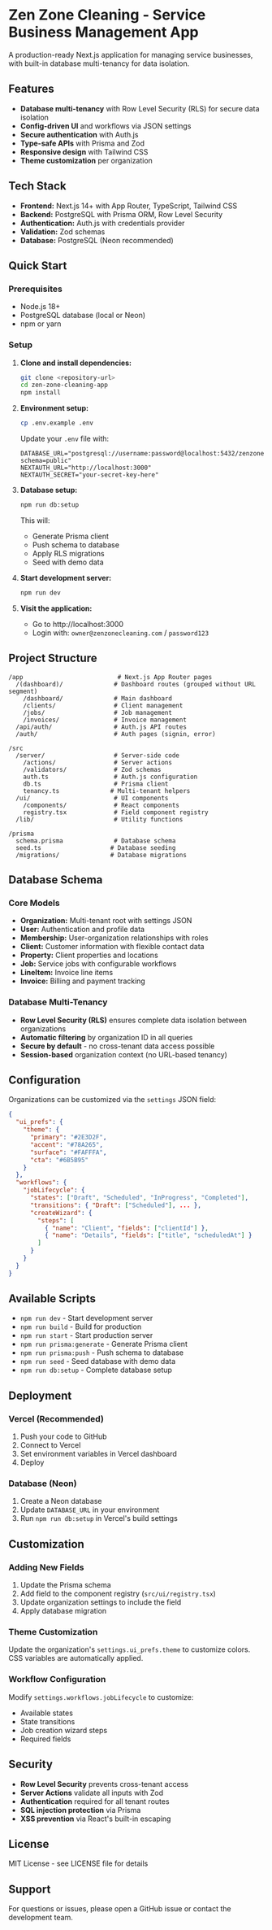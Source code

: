 # Zen Zone Cleaning - Service Business Management App

A production-ready Next.js application for managing service businesses, with built-in database multi-tenancy for data isolation.

## Features

- **Database multi-tenancy** with Row Level Security (RLS) for secure data isolation
- **Config-driven UI** and workflows via JSON settings
- **Secure authentication** with Auth.js
- **Type-safe APIs** with Prisma and Zod
- **Responsive design** with Tailwind CSS
- **Theme customization** per organization

## Tech Stack

- **Frontend:** Next.js 14+ with App Router, TypeScript, Tailwind CSS
- **Backend:** PostgreSQL with Prisma ORM, Row Level Security
- **Authentication:** Auth.js with credentials provider
- **Validation:** Zod schemas
- **Database:** PostgreSQL (Neon recommended)

## Quick Start

### Prerequisites

- Node.js 18+
- PostgreSQL database (local or Neon)
- npm or yarn

### Setup

1. **Clone and install dependencies:**
   ```bash
   git clone <repository-url>
   cd zen-zone-cleaning-app
   npm install
   ```

2. **Environment setup:**
   ```bash
   cp .env.example .env
   ```
   
   Update your `.env` file with:
   ```
   DATABASE_URL="postgresql://username:password@localhost:5432/zenzone?schema=public"
   NEXTAUTH_URL="http://localhost:3000"
   NEXTAUTH_SECRET="your-secret-key-here"
   ```

3. **Database setup:**
   ```bash
   npm run db:setup
   ```
   This will:
   - Generate Prisma client
   - Push schema to database
   - Apply RLS migrations
   - Seed with demo data

4. **Start development server:**
   ```bash
   npm run dev
   ```

5. **Visit the application:**
   - Go to http://localhost:3000
   - Login with: `owner@zenzonecleaning.com` / `password123`

## Project Structure

```
/app                          # Next.js App Router pages
  /(dashboard)/              # Dashboard routes (grouped without URL segment)
    /dashboard/              # Main dashboard
    /clients/                # Client management
    /jobs/                   # Job management
    /invoices/               # Invoice management
  /api/auth/                 # Auth.js API routes
  /auth/                     # Auth pages (signin, error)

/src
  /server/                   # Server-side code
    /actions/                # Server actions
    /validators/             # Zod schemas
    auth.ts                  # Auth.js configuration
    db.ts                    # Prisma client
    tenancy.ts              # Multi-tenant helpers
  /ui/                       # UI components
    /components/             # React components
    registry.tsx             # Field component registry
  /lib/                      # Utility functions

/prisma
  schema.prisma              # Database schema
  seed.ts                   # Database seeding
  /migrations/              # Database migrations
```

## Database Schema

### Core Models

- **Organization:** Multi-tenant root with settings JSON
- **User:** Authentication and profile data
- **Membership:** User-organization relationships with roles
- **Client:** Customer information with flexible contact data
- **Property:** Client properties and locations
- **Job:** Service jobs with configurable workflows
- **LineItem:** Invoice line items
- **Invoice:** Billing and payment tracking

### Database Multi-Tenancy

- **Row Level Security (RLS)** ensures complete data isolation between organizations
- **Automatic filtering** by organization ID in all queries
- **Secure by default** - no cross-tenant data access possible
- **Session-based** organization context (no URL-based tenancy)

## Configuration

Organizations can be customized via the `settings` JSON field:

```json
{
  "ui_prefs": {
    "theme": {
      "primary": "#2E3D2F",
      "accent": "#78A265", 
      "surface": "#FAFFFA",
      "cta": "#6B5B95"
    }
  },
  "workflows": {
    "jobLifecycle": {
      "states": ["Draft", "Scheduled", "InProgress", "Completed"],
      "transitions": { "Draft": ["Scheduled"], ... },
      "createWizard": {
        "steps": [
          { "name": "Client", "fields": ["clientId"] },
          { "name": "Details", "fields": ["title", "scheduledAt"] }
        ]
      }
    }
  }
}
```

## Available Scripts

- `npm run dev` - Start development server
- `npm run build` - Build for production
- `npm run start` - Start production server
- `npm run prisma:generate` - Generate Prisma client
- `npm run prisma:push` - Push schema to database
- `npm run seed` - Seed database with demo data
- `npm run db:setup` - Complete database setup

## Deployment

### Vercel (Recommended)

1. Push your code to GitHub
2. Connect to Vercel
3. Set environment variables in Vercel dashboard
4. Deploy

### Database (Neon)

1. Create a Neon database
2. Update `DATABASE_URL` in your environment
3. Run `npm run db:setup` in Vercel's build settings

## Customization

### Adding New Fields

1. Update the Prisma schema
2. Add field to the component registry (`src/ui/registry.tsx`)
3. Update organization settings to include the field
4. Apply database migration

### Theme Customization

Update the organization's `settings.ui_prefs.theme` to customize colors. CSS variables are automatically applied.

### Workflow Configuration

Modify `settings.workflows.jobLifecycle` to customize:
- Available states
- State transitions  
- Job creation wizard steps
- Required fields

## Security

- **Row Level Security** prevents cross-tenant access
- **Server Actions** validate all inputs with Zod
- **Authentication** required for all tenant routes
- **SQL injection protection** via Prisma
- **XSS prevention** via React's built-in escaping

## License

MIT License - see LICENSE file for details

## Support

For questions or issues, please open a GitHub issue or contact the development team.